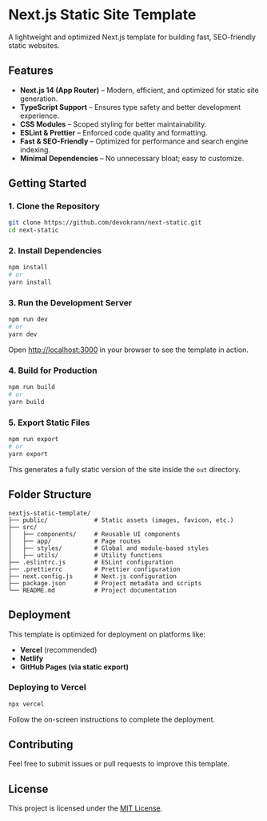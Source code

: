 # Next.js Static Site Template

A lightweight and optimized Next.js template for building fast, SEO-friendly static websites.

## Features

- **Next.js 14 (App Router)** – Modern, efficient, and optimized for static site generation.
- **TypeScript Support** – Ensures type safety and better development experience.
- **CSS Modules** – Scoped styling for better maintainability.
- **ESLint & Prettier** – Enforced code quality and formatting.
- **Fast & SEO-Friendly** – Optimized for performance and search engine indexing.
- **Minimal Dependencies** – No unnecessary bloat; easy to customize.

## Getting Started

### 1. Clone the Repository

```sh
git clone https://github.com/devokrann/next-static.git
cd next-static
```

### 2. Install Dependencies

```sh
npm install
# or
yarn install
```

### 3. Run the Development Server

```sh
npm run dev
# or
yarn dev
```

Open [http://localhost:3000](http://localhost:3000) in your browser to see the template in action.

### 4. Build for Production

```sh
npm run build
# or
yarn build
```

### 5. Export Static Files

```sh
npm run export
# or
yarn export
```

This generates a fully static version of the site inside the `out` directory.

## Folder Structure

```
nextjs-static-template/
├── public/             # Static assets (images, favicon, etc.)
├── src/
│   ├── components/     # Reusable UI components
│   ├── app/            # Page routes
│   ├── styles/         # Global and module-based styles
│   ├── utils/          # Utility functions
├── .eslintrc.js        # ESLint configuration
├── .prettierrc         # Prettier configuration
├── next.config.js      # Next.js configuration
├── package.json        # Project metadata and scripts
└── README.md           # Project documentation
```

## Deployment

This template is optimized for deployment on platforms like:

- **Vercel** (recommended)
- **Netlify**
- **GitHub Pages (via static export)**

### Deploying to Vercel

```sh
npx vercel
```

Follow the on-screen instructions to complete the deployment.

## Contributing

Feel free to submit issues or pull requests to improve this template.

## License

This project is licensed under the [MIT License](LICENSE).
